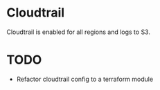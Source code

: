 # Cloudtrail

Cloudtrail is enabled for all regions and logs to S3.

# TODO
 - Refactor cloudtrail config to a terraform module